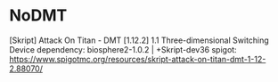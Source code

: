 # NoDMT
[Skript] Attack On Titan - DMT [1.12.2] 1.1
Three-dimensional Switching Device
dependency: biosphere2-1.0.2 | +Skript-dev36
spigot: https://www.spigotmc.org/resources/skript-attack-on-titan-dmt-1-12-2.88070/
